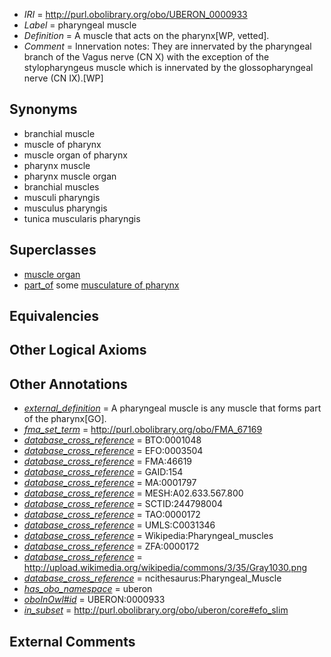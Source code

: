  * *IRI* = http://purl.obolibrary.org/obo/UBERON_0000933
 * *Label* = pharyngeal muscle
 * *Definition* = A muscle that acts on the pharynx[WP, vetted].
 * *Comment* = Innervation notes: They are innervated by the pharyngeal branch of the Vagus nerve (CN X) with the exception of the stylopharyngeus muscle which is innervated by the glossopharyngeal nerve (CN IX).[WP]

## Synonyms

 * branchial muscle
 * muscle of pharynx
 * muscle organ of pharynx
 * pharynx muscle
 * pharynx muscle organ
 * branchial muscles
 * musculi pharyngis
 * musculus pharyngis
 * tunica muscularis pharyngis

## Superclasses

 * [muscle organ](../../UBERON/30/UBERON_0001630.md)
 * [part_of](../../BFO/50/BFO_0000050.md) some [musculature of pharynx](../../UBERON/67/UBERON_0004467.md)

## Equivalencies


## Other Logical Axioms


## Other Annotations

 * *[external_definition](../../UBPROP/01/UBPROP_0000001.md)* = A pharyngeal muscle is any muscle that forms part of the pharynx[GO].
 * *[fma_set_term](../../core#fma/rm/core#fma_set_term.md)* = http://purl.obolibrary.org/obo/FMA_67169
 * *[database_cross_reference](../../ef/oboInOwl#hasDbXref.md)* = BTO:0001048
 * *[database_cross_reference](../../ef/oboInOwl#hasDbXref.md)* = EFO:0003504
 * *[database_cross_reference](../../ef/oboInOwl#hasDbXref.md)* = FMA:46619
 * *[database_cross_reference](../../ef/oboInOwl#hasDbXref.md)* = GAID:154
 * *[database_cross_reference](../../ef/oboInOwl#hasDbXref.md)* = MA:0001797
 * *[database_cross_reference](../../ef/oboInOwl#hasDbXref.md)* = MESH:A02.633.567.800
 * *[database_cross_reference](../../ef/oboInOwl#hasDbXref.md)* = SCTID:244798004
 * *[database_cross_reference](../../ef/oboInOwl#hasDbXref.md)* = TAO:0000172
 * *[database_cross_reference](../../ef/oboInOwl#hasDbXref.md)* = UMLS:C0031346
 * *[database_cross_reference](../../ef/oboInOwl#hasDbXref.md)* = Wikipedia:Pharyngeal_muscles
 * *[database_cross_reference](../../ef/oboInOwl#hasDbXref.md)* = ZFA:0000172
 * *[database_cross_reference](../../ef/oboInOwl#hasDbXref.md)* = http://upload.wikimedia.org/wikipedia/commons/3/35/Gray1030.png
 * *[database_cross_reference](../../ef/oboInOwl#hasDbXref.md)* = ncithesaurus:Pharyngeal_Muscle
 * *[has_obo_namespace](../../ce/oboInOwl#hasOBONamespace.md)* = uberon
 * *[oboInOwl#id](../../id/oboInOwl#id.md)* = UBERON:0000933
 * *[in_subset](../../et/oboInOwl#inSubset.md)* = http://purl.obolibrary.org/obo/uberon/core#efo_slim

## External Comments


